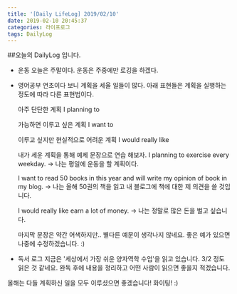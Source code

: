 ```yaml
---
title: '[Daily LifeLog] 2019/02/10'
date: 2019-02-10 20:45:37
categories: 라이프로그
tags: DailyLog
---
```


##오늘의 DailyLog 입니다.

- 운동
  오늘은 주말이다.
	운동은 주중에만 로깅을 하겠다.

- 영어공부
  연초이다 보니 계획을 세울 일들이 많다. 아래 표현들은 계획을 실행하는 정도에 따라 다른 표현법이다.
	
	아주 단단한 계획 
	I planning to
	
	가능하면 이루고 싶은 계획
	I want to

	이루고 싶지만 현실적으로 어려운 계획
	I would really like

	내가 세운 계획을 통해 예제 문장으로 연습 해보자.
  I planning to exercise every weekday.	
	-> 나는 평일에 운동을 할 계획이다.

  I want to read 50 books in this year and will write my opinion of book in my blog.
	-> 나는 올해 50권의 책을 읽고 내 블로그에 책에 대한 제 의견을 쓸 것입니다.

	I would really like earn a lot of money.
	-> 나는 정말로 많은 돈을 벌고 싶습니다.

	마지막 문장은 약간 어색하지만.. 별다른 예문이 생각나지 않네요.
	좋은 예가 있으면 나중에 수정하겠습니다. :)

- 독서 로그
  지금은 '세상에서 가장 쉬운 양자역학 수업'을 읽고 있습니다.
	3/2 정도 읽은 것 같네요.
	완독 후에 내용을 정리하고 어떤 사람이 읽으면 좋을지 적겠습니다.

	
올해는 다들 계획하신 일을 모두 이루셨으면 좋겠습니다! 화이팅! :) 


